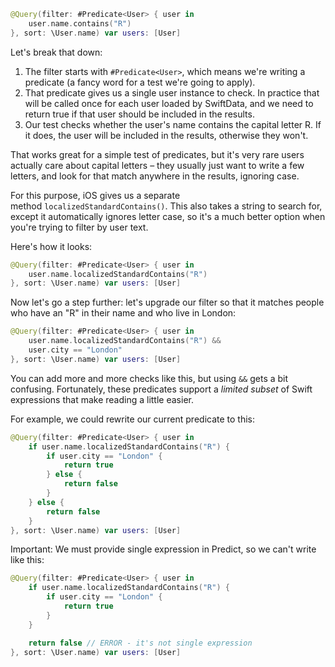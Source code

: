 ```swift
@Query(filter: #Predicate<User> { user in
    user.name.contains("R")
}, sort: \User.name) var users: [User]
```

Let's break that down:
1. The filter starts with `#Predicate<User>`, which means we're writing a predicate (a fancy word for a test we're going to apply).
2. That predicate gives us a single user instance to check. In practice that will be called once for each user loaded by SwiftData, and we need to return true if that user should be included in the results.
3. Our test checks whether the user's name contains the capital letter R. If it does, the user will be included in the results, otherwise they won't.

That works great for a simple test of predicates, but it's very rare users actually care about capital letters – they usually just want to write a few letters, and look for that match anywhere in the results, ignoring case. 

For this purpose, iOS gives us a separate method `localizedStandardContains()`. This also takes a string to search for, except it automatically ignores letter case, so it's a much better option when you're trying to filter by user text.

Here's how it looks:
```swift
@Query(filter: #Predicate<User> { user in
    user.name.localizedStandardContains("R")
}, sort: \User.name) var users: [User]
```

Now let's go a step further: let's upgrade our filter so that it matches people who have an "R" in their name and who live in London:
```swift
@Query(filter: #Predicate<User> { user in
    user.name.localizedStandardContains("R") &&
    user.city == "London"
}, sort: \User.name) var users: [User]
```

You can add more and more checks like this, but using `&&` gets a bit confusing. Fortunately, these predicates support a _limited subset_ of Swift expressions that make reading a little easier.

For example, we could rewrite our current predicate to this:
```swift
@Query(filter: #Predicate<User> { user in
    if user.name.localizedStandardContains("R") {
        if user.city == "London" {
            return true
        } else {
            return false
        }
    } else {
        return false
    }
}, sort: \User.name) var users: [User]
```

Important: We must provide single expression in Predict, so we can't write like this:
```swift
@Query(filter: #Predicate<User> { user in
    if user.name.localizedStandardContains("R") {
        if user.city == "London" {
            return true
        }
    }

    return false // ERROR - it's not single expression
}, sort: \User.name) var users: [User]
```
